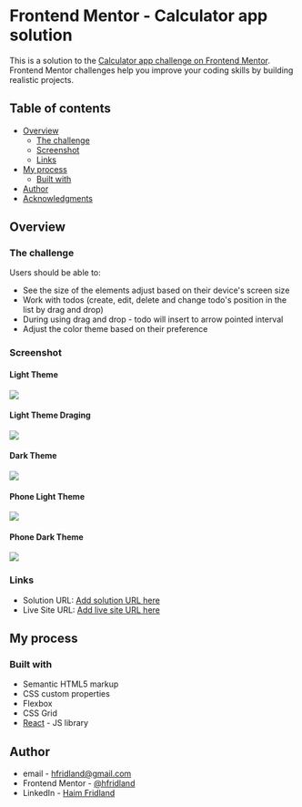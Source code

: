 # Frontend Mentor - Calculator app solution

This is a solution to the [Calculator app challenge on Frontend Mentor](https://www.frontendmentor.io/challenges/calculator-app-9lteq5N29). Frontend Mentor challenges help you improve your coding skills by building realistic projects.

## Table of contents

- [Overview](#overview)
  - [The challenge](#the-challenge)
  - [Screenshot](#screenshot)
  - [Links](#links)
- [My process](#my-process)
  - [Built with](#built-with)
- [Author](#author)
- [Acknowledgments](#acknowledgments)

## Overview

### The challenge

Users should be able to:

- See the size of the elements adjust based on their device's screen size
- Work with todos (create, edit, delete and change todo's position in the list by drag and drop)
- During using drag and drop - todo will insert to arrow pointed interval
- Adjust the color theme based on their preference

### Screenshot

#### Light Theme

![](./screenshots/light.png)

#### Light Theme Draging

![](./screenshots/light_drug.png)

#### Dark Theme

![](./screenshots/dark.png)

#### Phone Light Theme

![](./screenshots/phone_light.png)

#### Phone Dark Theme

![](./screenshots/phone_dark.png)

### Links

- Solution URL: [Add solution URL here](https://github.com/hfridland/todo-list)
- Live Site URL: [Add live site URL here](https://hfridland.github.io/todo-list)

## My process

### Built with

- Semantic HTML5 markup
- CSS custom properties
- Flexbox
- CSS Grid
- [React](https://reactjs.org/) - JS library

## Author

- email - hfridland@gmail.com
- Frontend Mentor - [@hfridland](https://www.frontendmentor.io/profile/hfridland)
- LinkedIn - [Haim Fridland](https://www.linkedin.com/in/haim-fridland-a8b28315/)
